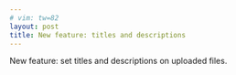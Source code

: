 ```yaml
---
# vim: tw=82
layout: post
title: New feature: titles and descriptions
---
```


New feature: set titles and descriptions on uploaded files.

<div class="mediacrush" data-media="xc6F4DBVMW_A"></div>
